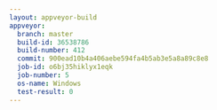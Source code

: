 ```yaml
---
layout: appveyor-build
appveyor:
  branch: master
  build-id: 36538786
  build-number: 412
  commit: 900ead10b4a406aebe594fa4b5ab3e5a8a89c8e8
  job-id: o6bj35hiklyx1eqk
  job-number: 5
  os-name: Windows
  test-result: 0
---
```

